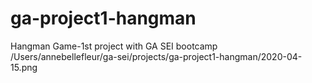 # ga-project1-hangman
Hangman Game-1st project with GA SEI bootcamp
/Users/annebellefleur/ga-sei/projects/ga-project1-hangman/2020-04-15.png
